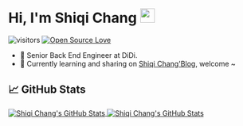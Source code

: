# Hi, I'm Shiqi Chang <img src="https://github.com/TheDudeThatCode/TheDudeThatCode/blob/master/Assets/Hi.gif" width="29px">

![visitors](https://visitor-badge.laobi.icu/badge?page_id=shiqichang.shqichang)
[![Open Source Love](https://badges.frapsoft.com/os/v1/open-source.svg?v=102)](https://github.com/ellerbrock/open-source-badge/)

<!--
**shiqichang/shiqichang** is a ✨ _special_ ✨ repository because its `README.md` (this file) appears on your GitHub profile.

Here are some ideas to get you started:

- 🔭 I’m currently working on ...
- 🌱 I’m currently learning ...
- 👯 I’m looking to collaborate on ...
- 🤔 I’m looking for help with ...
- 💬 Ask me about ...
- 📫 How to reach me: ...
- 😄 Pronouns: ...
- ⚡ Fun fact: ...
-->

- 💼 Senior Back End Engineer at DiDi.
- 🌱 Currently learning and sharing on [Shiqi Chang'Blog](https://s7.zzs7.top), welcome ~

## &#x1f4c8; GitHub Stats

<a href="https://github.com/shiqichang/shiqichang">
  <img align="center" src="https://github-readme-stats.vercel.app/api?username=shiqichang&show_icons=true&count_private=true&theme=material-palenight" alt="Shiqi Chang's GitHub Stats" />
</a>

<a href="https://github.com/shiqichang/shiqichang">
  <img align="center" src="https://github-readme-stats.vercel.app/api/top-langs/?username=shiqichang&hide=html&theme=material-palenight&layout=compact" alt="Shiqi Chang's GitHub Stats" />
</a>
